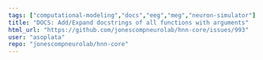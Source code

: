 ```yaml
---
tags: ["computational-modeling","docs","eeg","meg","neuron-simulator"]
title: "DOCS: Add/Expand docstrings of all functions with arguments"
html_url: "https://github.com/jonescompneurolab/hnn-core/issues/993"
user: "asoplata"
repo: "jonescompneurolab/hnn-core"
---
```


